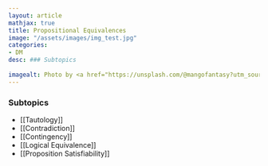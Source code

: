 ```yaml
---
layout: article
mathjax: true
title: Propositional Equivalences
image: "/assets/images/img_test.jpg"
categories:
- DM
desc: ### Subtopics
 
imagealt: Photo by <a href="https://unsplash.com/@mangofantasy?utm_source=unsplash&utm_medium=referral&utm_content=creditCopyText">Tim Johnson</a> on <a href="https://unsplash.com/s/photos/logic?utm_source=unsplash&utm_medium=referral&utm_content=creditCopyText">Unsplash</a>
---
```

### Subtopics
- [[Tautology]]
- [[Contradiction]]
- [[Contingency]]
- [[Logical Equivalence]]
- [[Proposition Satisfiability]]